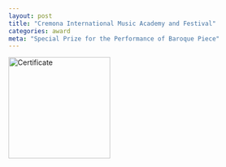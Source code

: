 ```yaml
---
layout: post
title: "Cremona International Music Academy and Festival"
categories: award
meta: "Special Prize for the Performance of Baroque Piece"
---
```


<a href="/images/certificates/202407CremonaITBaroque.png" target="_blank">
    <img src="/images/certificates/202407CremonaITBaroque.png" alt="Certificate" height="200"/>
</a>
